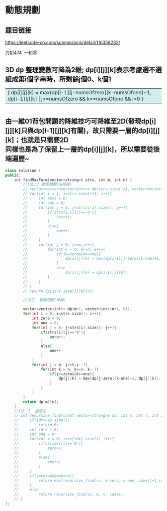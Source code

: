 # 動態規劃

## 题目链接

https://leetcode-cn.com/submissions/detail/116358232/

力扣474. 一和零

3D dp 整理變數可降為2維; dp[i][j][k]表示考慮選不選組成第i個字串時，所剩餘j個0、k個1
    <table><tr><td bgcolor=#D1EEEE>{  dp[i][j][k] = max(dp[i-1][j-numsOfzero][k-numsOfone]+1, dp[i-1][j][k] |  j>=numsOfzero && k>=numsOfone && i>0 }</font><br/></td></tr></table>   
由一維01背包問題的降維技巧可降維至2D(發現dp[i][j][k]只與dp[i-1][j][k]有關)，故只需要一層的dp[i][j][k]；也就是只需要2D   
同樣也是為了保留上一層的dp[i][j][k]，所以需要從後端遍歷~
---------------------------------------

```cpp
class Solution {
public:
    int findMaxForm(vector<string>& strs, int m, int n) {
        //[法二] 動態規劃(未降維)
        // vector<vector<vector<int>>> dp(strs.size()+1, vector<vector<int>>(m+1, vector<int>(n+1, 0)));
        // for(int i = 1; i<strs.size()+1; i++){
        //     int zero = 0;
        //     int one = 0;
        //     for(int j = 0; j<strs[i-1].size(); j++){
        //         if(strs[i-1][j]=='0'){
        //             zero++;
        //         }
        //         else{
        //             one++;
        //         }
        //     }
        //     for(int j = 0; j<=m;j++){
        //         for(int k = 0; k<=n; k++){
        //             if(j>=zero&&k>=one){
        //                 dp[i][j][k] = max(dp[i-1][j-zero][k-one]+1, dp[i-1][j][k]);
        //             }              
        //             else
        //                 dp[i][j][k] = dp[i-1][j][k];
        //         }
        //     }
        // }
        // return dp[strs.size()][m][n];

        //法三  動態規劃(降維)

        vector<vector<int>> dp(m+1, vector<int>(n+1, 0));
        for(int i = 0; i<strs.size(); i++){
            int zero = 0;
            int one = 0;
            for(int j = 0; j<strs[i].size(); j++){
                if(strs[i][j]=='0'){
                    zero++;
                }
                else{
                    one++;
                }
            }
            for(int j = m; j>=0;j--){
                for(int k = n; k>=0; k--){
                    if(j>=zero&&k>=one){
                        dp[j][k] = max(dp[j-zero][k-one]+1, dp[j][k]);
                    }              
                }
            }
        }
        return dp[m][n];
    }
    //[法一]  遞迴法
    // int recursive_find(const vector<string>& ss, int m, int n, int idx){
    //     if(idx>=ss.size())
    //         return 0;
    //     int zero = 0;
    //     int one = 0;
    //     for(int i = 0; i<ss[idx].size(); i++){
    //         if(ss[idx][i]=='0'){
    //             zero++;
    //         }
    //         else{
    //             one++;
    //         }
    //     }
    //     if(zero<=m&&one<=n){
    //         return max(recursive_find(ss, m-zero, n-one, idx+1)+1,recursive_find(ss, m, n, idx+1));
    //     }
    //     else
    //         return recursive_find(ss, m, n, idx+1);
    // }
};
```
